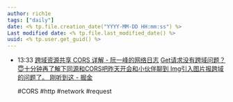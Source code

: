 ```yaml
---
author: rich1e
tags: ["daily"]
date: <% tp.file.creation_date("YYYY-MM-DD HH:mm:ss") %>
Last modified date: <% tp.file.last_modified_date() %>
uuid: <% tp.user.get_guid() %>
---
```


- 13:33 
  [跨域资源共享 CORS 详解 - 阮一峰的网络日志](https://www.ruanyifeng.com/blog/2016/04/cors.html)
  [Get请求没有跨域问题？😇十分钟再了解下同源和CORS吧昨天开会和小伙伴聊到 Img引入图片报跨域的问题了。 刚听到这 - 掘金](https://juejin.cn/post/7259275893796225085)
  
  #CORS #http #network #request